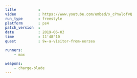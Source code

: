 ```yaml
---
title          :
video          : https://www.youtube.com/embed/x_cPnwlofvQ
run_type       : freestyle
platform       : ps4
patch_version  : 
date           : 2019-06-03
time           : 11'48"10
quest          : 9★-a-visitor-from-eorzea

runners:
    - max

weapons:
    - charge-blade
---
```

